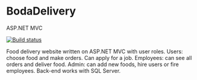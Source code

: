 # BodaDelivery
ASP.NET MVC

[![Build status](https://ci.appveyor.com/api/projects/status/gb968ihaaxabvbad/branch/master?svg=true)](https://ci.appveyor.com/project/boda66/bodadelivery/branch/master)


Food delivery website written on ASP.NET MVC
with user roles.
Users: choose food and make orders. Can apply
for a job.
Employees: can see all orders and deliver food.
Admin: can add new foods, hire users or fire
employees.
Back-end works with SQL Server.
